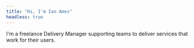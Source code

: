 ```yaml
---
title: "Hi, I'm Ian Ames"
headless: true
---
```


I'm a freelance Delivery Manager supporting teams to deliver services that work for their users.


